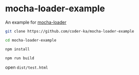 # mocha-loader-example

An example for [mocha-loader](https://webpack.js.org/loaders/mocha-loader/)

```bash
git clone https://github.com/coder-ka/mocha-loader-example

cd mocha-loader-example

npm install

npm run build
```

open `dist/test.html`

